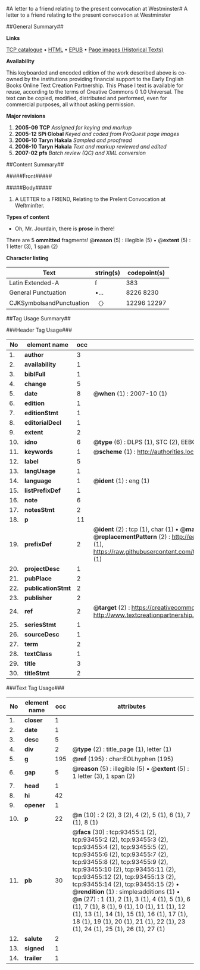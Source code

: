 #A letter to a friend relating to the present convocation at Westminster#
A letter to a friend relating to the present convocation at Westminster

##General Summary##

**Links**

[TCP catalogue](http://www.ota.ox.ac.uk/tcp/)  • 
[HTML](http://tei.it.ox.ac.uk/tcp/Texts-HTML/free/A55/A55819.html)  • 
[EPUB](http://tei.it.ox.ac.uk/tcp/Texts-EPUB/free/A55/A55819.epub) • 
[Page images (Historical Texts)](https://data.historicaltexts.jisc.ac.uk/view?pubId=eebo-12758150e&pageId=eebo-12758150e-93455-1)

**Availability**

This keyboarded and encoded edition of the
	       work described above is co-owned by the institutions
	       providing financial support to the Early English Books
	       Online Text Creation Partnership. This Phase I text is
	       available for reuse, according to the terms of Creative
	       Commons 0 1.0 Universal. The text can be copied,
	       modified, distributed and performed, even for
	       commercial purposes, all without asking permission.

**Major revisions**

1. __2005-09__ __TCP__ *Assigned for keying and markup*
1. __2005-12__ __SPi Global__ *Keyed and coded from ProQuest page images*
1. __2006-10__ __Taryn Hakala__ *Sampled and proofread*
1. __2006-10__ __Taryn Hakala__ *Text and markup reviewed and edited*
1. __2007-02__ __pfs__ *Batch review (QC) and XML conversion*

##Content Summary##

#####Front#####

#####Body#####

1. A LETTER to a FRIEND, Relating to the Preſent Convocation at Weſtminſter.

**Types of content**

  * Oh, Mr. Jourdain, there is **prose** in there!

There are 5 **ommitted** fragments! 
 @__reason__ (5) : illegible (5)  •  @__extent__ (5) : 1 letter (3), 1 span (2)

**Character listing**


|Text|string(s)|codepoint(s)|
|---|---|---|
|Latin Extended-A|ſ|383|
|General Punctuation|•…|8226 8230|
|CJKSymbolsandPunctuation|〈〉|12296 12297|

##Tag Usage Summary##

###Header Tag Usage###

|No|element name|occ|attributes|
|---|---|---|---|
|1.|__author__|3||
|2.|__availability__|1||
|3.|__biblFull__|1||
|4.|__change__|5||
|5.|__date__|8| @__when__ (1) : 2007-10 (1)|
|6.|__edition__|1||
|7.|__editionStmt__|1||
|8.|__editorialDecl__|1||
|9.|__extent__|2||
|10.|__idno__|6| @__type__ (6) : DLPS (1), STC (2), EEBO-CITATION (1), OCLC (1), VID (1)|
|11.|__keywords__|1| @__scheme__ (1) : http://authorities.loc.gov/ (1)|
|12.|__label__|5||
|13.|__langUsage__|1||
|14.|__language__|1| @__ident__ (1) : eng (1)|
|15.|__listPrefixDef__|1||
|16.|__note__|6||
|17.|__notesStmt__|2||
|18.|__p__|11||
|19.|__prefixDef__|2| @__ident__ (2) : tcp (1), char (1)  •  @__matchPattern__ (2) : ([0-9\-]+):([0-9IVX]+) (1), (.+) (1)  •  @__replacementPattern__ (2) : http://eebo.chadwyck.com/downloadtiff?vid=$1&page=$2 (1), https://raw.githubusercontent.com/textcreationpartnership/Texts/master/tcpchars.xml#$1 (1)|
|20.|__projectDesc__|1||
|21.|__pubPlace__|2||
|22.|__publicationStmt__|2||
|23.|__publisher__|2||
|24.|__ref__|2| @__target__ (2) : https://creativecommons.org/publicdomain/zero/1.0/ (1), http://www.textcreationpartnership.org/docs/. (1)|
|25.|__seriesStmt__|1||
|26.|__sourceDesc__|1||
|27.|__term__|2||
|28.|__textClass__|1||
|29.|__title__|3||
|30.|__titleStmt__|2||


###Text Tag Usage###

|No|element name|occ|attributes|
|---|---|---|---|
|1.|__closer__|1||
|2.|__date__|1||
|3.|__desc__|5||
|4.|__div__|2| @__type__ (2) : title_page (1), letter (1)|
|5.|__g__|195| @__ref__ (195) : char:EOLhyphen (195)|
|6.|__gap__|5| @__reason__ (5) : illegible (5)  •  @__extent__ (5) : 1 letter (3), 1 span (2)|
|7.|__head__|1||
|8.|__hi__|42||
|9.|__opener__|1||
|10.|__p__|22| @__n__ (10) : 2 (2), 3 (2), 4 (2), 5 (1), 6 (1), 7 (1), 8 (1)|
|11.|__pb__|30| @__facs__ (30) : tcp:93455:1 (2), tcp:93455:2 (2), tcp:93455:3 (2), tcp:93455:4 (2), tcp:93455:5 (2), tcp:93455:6 (2), tcp:93455:7 (2), tcp:93455:8 (2), tcp:93455:9 (2), tcp:93455:10 (2), tcp:93455:11 (2), tcp:93455:12 (2), tcp:93455:13 (2), tcp:93455:14 (2), tcp:93455:15 (2)  •  @__rendition__ (1) : simple:additions (1)  •  @__n__ (27) : 1 (1), 2 (1), 3 (1), 4 (1), 5 (1), 6 (1), 7 (1), 8 (1), 9 (1), 10 (1), 11 (1), 12 (1), 13 (1), 14 (1), 15 (1), 16 (1), 17 (1), 18 (1), 19 (1), 20 (1), 21 (1), 22 (1), 23 (1), 24 (1), 25 (1), 26 (1), 27 (1)|
|12.|__salute__|2||
|13.|__signed__|1||
|14.|__trailer__|1||
